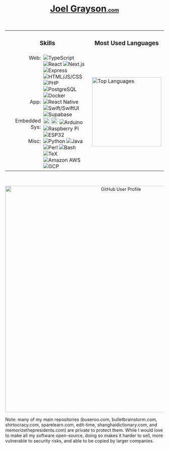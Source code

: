 <h1 align='center'>
    <a href='https://joelgrayson.com' target='_blank'>
        Joel Grayson<sub style='position: relative; bottom: 3px'><sup><sub>.com</sub></sup></sub>
    </a>
</h1>

<br/>

<table align='center'>
    <tr>
        <td><h3 align='center'>Skills</h3></td>
        <td><h3 align='center'>Most Used Languages</h3></td>
    </tr>
    <tr>
        <td>
            <!--
                # Icon Sources
                * custom-icon-badges.demolab.com for custom icons
                * simpleicons.org for already usable icons
                * shields.io/badges/static-badge has badge URL documentation
            -->
            <div style='display: grid; grid-template-columns: 105px 1fr; gap: 0 8px'>
                <div style='text-align: right'>Web:</div>
                <div>
                    <img alt="TypeScript" src="https://img.shields.io/badge/Typescript-0076C6.svg?logo=typescript&logoColor=white">
                    <img alt="React" src="https://img.shields.io/badge/React-blue?logo=react">
                    <img alt="Next.js" src="https://img.shields.io/badge/Next-black?logo=next.js">
                    <img alt="Express" src="https://img.shields.io/badge/Express.js-black">
                    <br>
                    <img alt="HTML/JS/CSS" src="https://img.shields.io/badge/HTML/JS/CSS-3a3a3a">
                    <img alt="PHP" src="https://img.shields.io/badge/PHP-blue?logo=php&logoColor=darkblue&color=white">
                    <img alt="PostgreSQL" src="https://img.shields.io/badge/PostgreSQL-316192.svg?logo=postgresql&logoColor=white">
                    <img alt="Docker" src='https://img.shields.io/badge/Docker-blue?logo=docker&logoColor=white'/>
                    <!-- <img alt="JavaScript" src="https://img.shields.io/badge/JavaScript-3a3a3a?logo=javascript"> -->
                </div>
                <div style='text-align: right'>App:</div>
                <div>
                    <img alt="React Native" src="https://img.shields.io/badge/React%20Native-blue?logo=react">
                    <img alt="Swift/SwiftUI" src="https://img.shields.io/badge/Swift-black?logo=swift&color=F05139&logoColor=white">
                    <img alt="Supabase" src="https://img.shields.io/badge/Supabase-black?logo=supabase">
                </div>
                <div style='text-align: right'>Embedded Sys:</div>
                <div>
                    <img alt="C" src="https://joelgrayson.com/image/github-profile/C.png" width="21" height="21">
                    <img alt="C++" src="https://joelgrayson.com/image/github-profile/C++.png" width="21" height="21">
                    <img alt="Arduino" src="https://img.shields.io/badge/Arduino-00979D?logo=Arduino&logoColor=white">
                    <img alt="Raspberry Pi" src="https://img.shields.io/badge/Raspi-red?logo=raspberrypi">
                    <img alt="ESP32" src="https://img.shields.io/badge/ESP32-black">
                    <!-- <img alt='Assembly' src='https://custom-icon-badges.demolab.com/badge/Assembly-black?logo=asm&logoColor=white' /> -->
                </div>
                <div style='text-align: right'>Misc:</div>
                <div>
                    <img alt="Python" src="https://img.shields.io/badge/Python-14354C.svg?logo=python&logoColor=f9c44d&color=416aa3">
                    <img alt="Java" src="https://custom-icon-badges.demolab.com/badge/Java-007396.svg?logo=java&logoColor=white">
                    <img alt="Perl" src="https://custom-icon-badges.demolab.com/badge/Perl-blue?logo=perl-camel-white">
                    <img alt="Bash" src="https://img.shields.io/badge/Bash-121011.svg?logo=gnu-bash&logoColor=green">
                    <img alt="TeX" src="https://img.shields.io/badge/TeX-eeeeee">
                    <img alt="Amazon AWS" src='https://img.shields.io/badge/AWS-orange?logo=amazonaws'/>
                    <img alt="GCP" src='https://img.shields.io/badge/GCP-blue?logo=googlecloud&logoColor=white' />
                    <!-- <img alt="Haskell" src="https://img.shields.io/badge/Haskell-darkblue?logo=haskell"> -->
                    <!-- <img alt="Haskell" src="https://img.shields.io/badge/OpenSSL-red"> -->
                </div>
            </div>
        </td>
        <td>
            <img alt='Top Languages' src="https://github-readme-stats.vercel.app/api/top-langs/?username=joelgrayson&langs_count=24&layout=compact&line_height&theme=vue&hide_title=true&hide=jupyter%20notebook,css,html,python" height="220"/>
        </td>
    </tr>
</table>

<br/>

<p align='center'>
    <a href='https://skyline.github.com/JoelGrayson/' target='_blank'>
        <img alt='GitHub User Profile' src="https://github-profile-summary-cards.vercel.app/api/cards/profile-details?username=joelgrayson&theme=github&hide_title=true" width="720"/>
    </a>
</p>

Note: many of my main repositories (buseroo.com, bulletbrainstorm.com, shirtocracy.com, sparelearn.com, edit-time, shanghaidictionary.com, and memorizethepresidents.com) are private to protect them. While I would love to make all my software open-source, doing so makes it harder to sell, more vulnerable to security risks, and able to be copied by larger companies.
